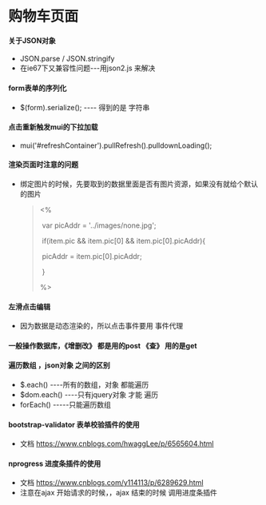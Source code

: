 #	购物车页面

#### 关于JSON对象

- JSON.parse  /  JSON.stringify
- 在ie67下又兼容性问题---用json2.js 来解决

#### form表单的序列化

- $(form).serialize();    ----  得到的是 字符串

#### 点击重新触发mui的下拉加载

- mui('#refreshContainer').pullRefresh().pulldownLoading(); 

#### 渲染页面时注意的问题

- 绑定图片的时候，先要取到的数据里面是否有图片资源，如果没有就给个默认的图片

  > <% 
  >
  > ​                                var picAddr = '../images/none.jpg';
  >
  > ​                                if(item.pic && item.pic[0] && item.pic[0].picAddr){   
  >
  > ​                                    picAddr = item.pic[0].picAddr;
  >
  > ​                                }
  >
  >  %>

#### 左滑点击编辑

- 因为数据是动态渲染的，所以点击事件要用 事件代理

#### 一般操作数据库，《增删改》 都是用的post 《查》 用的是get

#### 遍历数组 ，json对象 之间的区别

- $.each()     ----所有的数组，对象 都能遍历
- $dom.each()     ----只有jquery对象 才能 遍历
- forEach()     -----只能遍历数组

#### bootstrap-validator 表单校验插件的使用

- 文档  https://www.cnblogs.com/hwaggLee/p/6565604.html

#### nprogress 进度条插件的使用

- 文档 https://www.cnblogs.com/y114113/p/6289629.html
- 注意在ajax 开始请求的时候，，ajax 结束的时候  调用进度条插件

